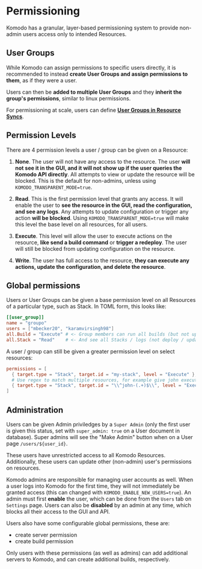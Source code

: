 # Permissioning

Komodo has a granular, layer-based permissioning system to provide non-admin users access only to intended Resources.

## User Groups

While Komodo can assign permissions to specific users directly, it is recommended to instead **create User Groups and assign permissions to them**, as if they were a user.

Users can then be **added to multiple User Groups** and they **inherit the group's permissions**, similar to linux permissions.

For permissioning at scale, users can define [**User Groups in Resource Syncs**](/docs/sync-resources#user-group).

## Permission Levels

There are 4 permission levels a user / group can be given on a Resource:

 1. **None**. The user will not have any access to the resource. The user **will not see it in the GUI, and it will not show up if the user queries the Komodo API directly**. All attempts to view or update the resource will be blocked. This is the default for non-admins, unless using `KOMODO_TRANSPARENT_MODE=true`.

 2. **Read**. This is the first permission level that grants any access. It will enable the user to **see the resource in the GUI, read the configuration, and see any logs**. Any attempts to update configuration or trigger any action **will be blocked**.  Using `KOMODO_TRANSPARENT_MODE=true` will make this level the base level on all resources, for all users.

 3. **Execute**. This level will allow the user to execute actions on the resource, **like send a build command** or **trigger a redeploy**. The user will still be blocked from updating configuration on the resource.

 4. **Write**. The user has full access to the resource, **they can execute any actions, update the configuration, and delete the resource**.

## Global permissions

Users or User Groups can be given a base permission level on all Resources of a particular type, such as Stack.
In TOML form, this looks like:

```toml
[[user_group]]
name = "groupo"
users = ["mbecker20", "karamvirsingh98"]
all.Build = "Execute" # <- Group members can run all builds (but not update config),
all.Stack = "Read"    # <- And see all Stacks / logs (not deploy / update).
```

A user / group can still be given a greater permission level on select resources:

```toml
permissions = [
  { target.type = "Stack", target.id = "my-stack", level = "Execute" },
  # Use regex to match multiple resources, for example give john execute on all of their Stacks
  { target.type = "Stack", target.id = "\\^john-(.+)$\\", level = "Execute" },
]
```

## Administration

Users can be given Admin priviledges by a `Super Admin` (only the first user is given this status, set with `super_admin: true` on a User document in database). Super admins will see the "Make Admin" button when on a User page `/users/${user_id}`.

These users have unrestricted access to all Komodo Resources. Additionally, these users can update other (non-admin) user's permissions on resources.

Komodo admins are responsible for managing user accounts as well. When a user logs into Komodo for the first time, they will not immediately be granted access (this can changed with `KOMODO_ENABLE_NEW_USERS=true`). An admin must first **enable** the user, which can be done from the `Users` tab on `Settings` page. Users can also be **disabled** by an admin at any time, which blocks all their access to the GUI and API. 

Users also have some configurable global permissions, these are:

 - create server permission
 - create build permission

Only users with these permissions (as well as admins) can add additional servers to Komodo, and can create additional builds, respectively.